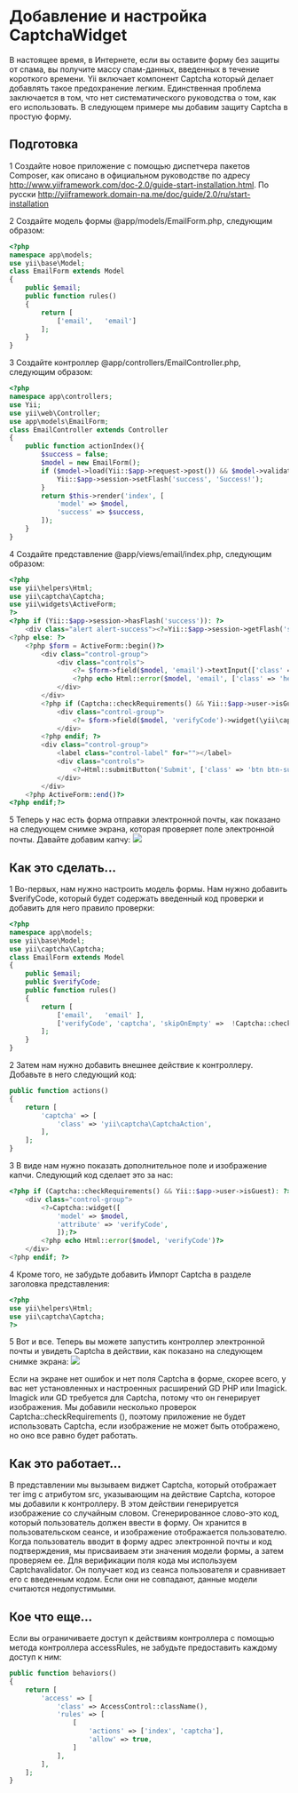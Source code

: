 Добавление и настройка CaptchaWidget
===
В настоящее время, в Интернете, если вы оставите форму без защиты от спама, вы получите массу спам-данных, введенных в течение короткого времени. Yii включает компонент Captcha который делает добавлять такое предохранение легким.
Единственная проблема заключается в том, что нет систематического руководства о том, как его использовать. В следующем примере мы добавим защиту Captcha в простую форму.

Подготовка 
---

1 Создайте новое приложение с помощью диспетчера пакетов Composer, как описано в официальном руководстве по адресу <http://www.yiiframework.com/doc-2.0/guide-start-installation.html>.  По русски <http://yiiframework.domain-na.me/doc/guide/2.0/ru/start-installation>

2 Создайте модель формы @app/models/EmailForm.php, следующим образом:
```php
<?php
namespace app\models;
use yii\base\Model;
class EmailForm extends Model
{
    public $email;
    public function rules()
    {
        return [
            ['email',	'email']
        ];
    }
}
```

3 Создайте контроллер @app/controllers/EmailController.php, следующим образом:
```php
<?php
namespace app\controllers;
use Yii;
use yii\web\Controller;
use app\models\EmailForm;
class EmailController extends Controller
{
    public function actionIndex(){
        $success = false;
        $model = new EmailForm();
        if ($model->load(Yii::$app->request->post()) && $model->validate()) {
            Yii::$app->session->setFlash('success', 'Success!');
        }
        return $this->render('index', [
            'model' => $model,
            'success' => $success,
        ]);
    }
}
```

4 Создайте представление @app/views/email/index.php, следующим образом:
```php
<?php
use yii\helpers\Html;
use yii\captcha\Captcha;
use yii\widgets\ActiveForm;
?>
<?php if (Yii::$app->session->hasFlash('success')): ?>
    <div class="alert alert-success"><?=Yii::$app->session->getFlash('success')?></div>
<?php else: ?>
    <?php $form = ActiveForm::begin()?>
        <div class="control-group">
            <div class="controls">
                <?= $form->field($model, 'email')->textInput(['class' => 'form-control ']); ?>
                <?php echo Html::error($model, 'email', ['class' => 'help-block'])?>
            </div>
        </div>
        <?php if (Captcha::checkRequirements() && Yii::$app->user->isGuest): ?>
            <div class="control-group">
                <?= $form->field($model, 'verifyCode')->widget(\yii\captcha\Captcha::classname(), ['captchaAction' => 'email/captcha']) ?>
            </div>
        <?php endif; ?>
        <div class="control-group">
            <label class="control-label" for=""></label>
            <div class="controls">
                <?=Html::submitButton('Submit', ['class' => 'btn btn-success'])?>
            </div>
        </div>
    <?php ActiveForm::end()?>
<?php endif;?>
```
5 Теперь у нас есть форма отправки электронной почты, как показано на следующем снимке экрана, которая проверяет поле электронной почты. Давайте добавим капчу:
![](img/176_1.jpg)

Как это сделать...
---

1 Во-первых, нам нужно настроить модель формы. Нам нужно добавить $verifyCode, который будет содержать введенный код проверки и добавить для него правило проверки:
```php
<?php
namespace app\models;
use yii\base\Model;
use yii\captcha\Captcha;
class EmailForm extends Model
{
    public $email;
    public $verifyCode;
    public function rules()
    {
        return [
            ['email',	'email' ],
            ['verifyCode', 'captcha', 'skipOnEmpty' =>  !Captcha::checkRequirements(), 'captchaAction' => 'email/captcha']
        ];
    }
}
```

2 Затем нам нужно добавить внешнее действие к контроллеру. Добавьте в него следующий код:
```php
public function actions()
{
    return [
        'captcha' => [
            'class' => 'yii\captcha\CaptchaAction',
        ],
    ];
}
```

3 В виде нам нужно показать дополнительное поле и изображение капчи. Следующий код сделает это за нас:
```php
<?php if (Captcha::checkRequirements() && Yii::$app->user->isGuest): ?>
    <div class="control-group">
        <?=Captcha::widget([
            'model' => $model,
            'attribute' => 'verifyCode',
            ]);?>
        <?php echo Html::error($model, 'verifyCode')?>
    </div>
<?php endif; ?>
```

4 Кроме того, не забудьте добавить Импорт Captcha в разделе заголовка представления:
```php
<?php
use yii\helpers\Html;
use yii\captcha\Captcha;
?>
```

5 Вот и все. Теперь вы можете запустить контроллер электронной почты и увидеть Captcha в действии, как показано на следующем снимке экрана:
![](img/178_1.jpg)

Если на экране нет ошибок и нет поля Captcha в форме, скорее всего, у вас нет установленных и настроенных расширений GD PHP или Imagick. Imagick или GD требуется для Captcha, потому что он генерирует изображения. Мы добавили несколько проверок Captcha::checkRequirements (), поэтому приложение не будет использовать Captcha, если изображение не может быть отображено, но оно все равно будет работать.

Как это работает...
---
В представлении мы вызываем виджет Captcha, который отображает тег img с атрибутом src, указывающим на действие Captcha, которое мы добавили к контроллеру. В этом действии генерируется изображение со случайным словом. Сгенерированное слово-это код, который пользователь должен ввести в форму. Он хранится в пользовательском сеансе, и изображение отображается пользователю. Когда пользователь вводит в форму адрес электронной почты и код подтверждения, мы присваиваем эти значения модели формы, а затем проверяем ее. Для верификации поля кода мы используем Captchavalidator. Он получает код из сеанса пользователя и сравнивает его с введенным кодом. Если они не совпадают, данные модели считаются недопустимыми.

Кое что еще...
---
Если вы ограничиваете доступ к действиям контроллера с помощью метода контроллера accessRules, не забудьте предоставить каждому доступ к ним:

```php
public function behaviors()
{
    return [
        'access' => [
            'class' => AccessControl::className(),
            'rules' => [
                [
                    'actions' => ['index', 'captcha'],
                    'allow' => true,
                ]
            ],
        ],
    ];
}
```
